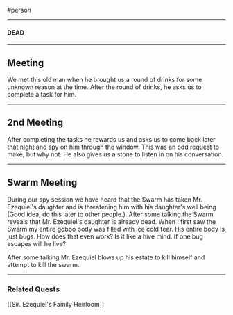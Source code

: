 #person 

--- 
#### DEAD
---

## Meeting

We met this old man when he brought us a round of drinks for some unknown reason at the time. After the round of drinks, he asks us to complete a task for him.

---

## 2nd Meeting

After completing the tasks he rewards us and asks us to come back later that night and spy on him through the window. This was an odd request to make, but why not. He also gives us a stone to listen in on his conversation. 

--- 

## Swarm Meeting

During our spy session we have heard that the Swarm has taken Mr. Ezequiel's daughter and is threatening him with his daughter's well being (Good idea, do this later to other people.). After some talking the Swarm reveals that Mr. Ezequiel's daughter is already dead. When I first saw the Swarm my entire gobbo body was filled with ice cold fear. His entire body is just bugs. How does that even work? Is it like a hive mind. If one bug escapes will he live?

After some talking Mr. Ezequiel blows up his estate to kill himself and attempt to kill the swarm.

--- 

### Related Quests
[[Sir. Ezequiel's Family Heirloom]]